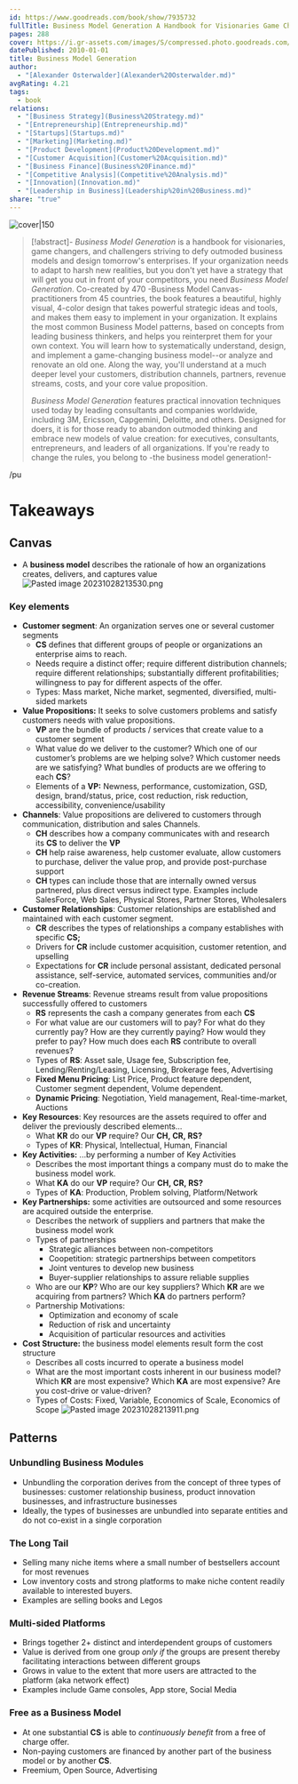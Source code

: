 ```yaml
---
id: https://www.goodreads.com/book/show/7935732
fullTitle: Business Model Generation A Handbook for Visionaries Game Changers and Challengers The Strategyzer series
pages: 288
cover: https://i.gr-assets.com/images/S/compressed.photo.goodreads.com/books/1407707076l/7935732.jpg
datePublished: 2010-01-01
title: Business Model Generation
author:
  - "[Alexander Osterwalder](Alexander%20Osterwalder.md)"
avgRating: 4.21
tags:
  - book
relations:
  - "[Business Strategy](Business%20Strategy.md)"
  - "[Entrepreneurship](Entrepreneurship.md)"
  - "[Startups](Startups.md)"
  - "[Marketing](Marketing.md)"
  - "[Product Development](Product%20Development.md)"
  - "[Customer Acquisition](Customer%20Acquisition.md)"
  - "[Business Finance](Business%20Finance.md)"
  - "[Competitive Analysis](Competitive%20Analysis.md)"
  - "[Innovation](Innovation.md)"
  - "[Leadership in Business](Leadership%20in%20Business.md)"
share: "true"
---
```

![cover|150](https://i.gr-assets.com/images/S/compressed.photo.goodreads.com/books/1407707076l/7935732.jpg)
> [!abstract]-
> _Business Model Generation_ is a handbook for visionaries, game changers, and challengers striving to defy outmoded business models and design tomorrow's enterprises. If your organization needs to adapt to harsh new realities, but you don't yet have a strategy that will get you out in front of your competitors, you need _Business Model Generation_. Co-created by 470 -Business Model Canvas- practitioners from 45 countries, the book features a beautiful, highly visual, 4-color design that takes powerful strategic ideas and tools, and makes them easy to implement in your organization. It explains the most common Business Model patterns, based on concepts from leading business thinkers, and helps you reinterpret them for your own context. You will learn how to systematically understand, design, and implement a game-changing business model--or analyze and renovate an old one. Along the way, you'll understand at a much deeper level your customers, distribution channels, partners, revenue streams, costs, and your core value proposition.  
> 
> _Business Model Generation_ features practical innovation techniques used today by leading consultants and companies worldwide, including 3M, Ericsson, Capgemini, Deloitte, and others. Designed for doers, it is for those ready to abandon outmoded thinking and embrace new models of value creation: for executives, consultants, entrepreneurs, and leaders of all organizations. If you're ready to change the rules, you belong to -the business model generation!-

/pu
# Takeaways
## Canvas
- A **business model** describes the rationale of how an organizations creates, delivers, and captures value
![Pasted image 20231028213530.png](./3-resources/assets/Pasted%20image%2020231028213530.png)
### Key elements
- **Customer segment**: An organization serves one or several customer segments
	- **CS** defines that different groups of people or organizations an enterprise aims to reach.
	- Needs require a distinct offer; require different distribution channels; require different relationships; substantially different profitabilities; willingness to pay for different aspects of the offer.
	- Types: Mass market, Niche market, segmented, diversified, multi-sided markets
- **Value Propositions:** It seeks to solve customers problems and satisfy customers needs with value propositions.
	- **VP** are the bundle of products / services that create value to a customer segment
	- What value do we deliver to the customer? Which one of our customer’s problems are we helping solve? Which customer needs are we satisfying? What bundles of products are we offering to each **CS**?
	- Elements of a **VP:** Newness, performance, customization, GSD, design, brand/status, price, cost reduction, risk reduction, accessibility, convenience/usability
- **Channels**: Value propositions are delivered to customers through communication, distribution and sales Channels.
	- **CH** describes how a company communicates with and research its **CS** to deliver the **VP**
	- **CH** help raise awareness, help customer evaluate, allow customers to purchase, deliver the value prop, and provide post-purchase support
	- **CH** types can include those that are internally owned versus partnered, plus direct versus indirect type. Examples include SalesForce, Web Sales, Physical Stores, Partner Stores, Wholesalers
- **Customer Relationships**: Customer relationships are established and maintained with each customer segment.
	- **CR** describes the types of relationships a company establishes with specific **CS;**
	- Drivers for **CR** include customer acquisition, customer retention, and upselling
	- Expectations for **CR** include personal assistant, dedicated personal assistance, self-service, automated services, communities and/or co-creation.
- **Revenue Streams**: Revenue streams result from value propositions successfully offered to customers
	- **RS** represents the cash a company generates from each **CS**
	- For what value are our customers will to pay? For what do they currently pay? How are they currently paying? How would they prefer to pay? How much does each **RS** contribute to overall revenues?
	- Types of **RS**: Asset sale, Usage fee, Subscription fee, Lending/Renting/Leasing, Licensing, Brokerage fees, Advertising
	- **Fixed Menu Pricing**: List Price, Product feature dependent, Customer segment dependent, Volume dependent.
	- **Dynamic Pricing**: Negotiation, Yield management, Real-time-market, Auctions
- **Key Resources**: Key resources are the assets required to offer and deliver the previously described elements...
	- What **KR** do our **VP** require? Our **CH, CR, RS?**
	- Types of **KR**: Physical, Intellectual, Human, Financial
- **Key Activities:** ...by performing a number of Key Activities
	- Describes the most important things a company must do to make the business model work.
	- What **KA** do our **VP** require? Our **CH, CR, RS?**
	- Types of **KA**: Production, Problem solving, Platform/Network
- **Key Partnerships:** some activities are outsourced and some resources are acquired outside the enterprise.
	- Describes the network of suppliers and partners that make the business model work
	- Types of partnerships
		- Strategic alliances between non-competitors
		- Coopetition: strategic partnerships between competitors
		- Joint ventures to develop new business
		- Buyer-supplier relationships to assure reliable supplies
	- Who are our **KP**? Who are our key suppliers? Which **KR** are we acquiring from partners? Which **KA** do partners perform?
	- Partnership Motivations:
		- Optimization and economy of scale
		- Reduction of risk and uncertainty
		- Acquisition of particular resources and activities
- **Cost Structure:** the business model elements result form the cost structure
	- Describes all costs incurred to operate a business model
	- What are the most important costs inherent in our business model? Which **KR** are most expensive? Which **KA** are most expensive? Are you cost-drive or value-driven?
	- Types of Costs: Fixed, Variable, Economics of Scale, Economics of Scope
![Pasted image 20231028213911.png](./3-resources/assets/Pasted%20image%2020231028213911.png)
## Patterns
### Unbundling Business Modules
- Unbundling the corporation derives from the concept of three types of businesses: customer relationship business, product innovation businesses, and infrastructure businesses
- Ideally, the types of businesses are unbundled into separate entities and do not co-exist in a single corporation
### The Long Tail
- Selling many niche items where a small number of bestsellers account for most revenues
- Low inventory costs and strong platforms to make niche content readily available to interested buyers.
- Examples are selling books and Legos
### Multi-sided Platforms
- Brings together 2+ distinct and interdependent groups of customers
- Value is derived from one group _only if_ the groups are present thereby facilitating interactions between different groups
- Grows in value to the extent that more users are attracted to the platform (aka network effect)
- Examples include Game consoles, App store, Social Media
### Free as a Business Model
- At one substantial **CS** is able to _continuously benefit_ from a free of charge offer.
- Non-paying customers are financed by another part of the business model or by another **CS**.
- Freemium, Open Source, Advertising